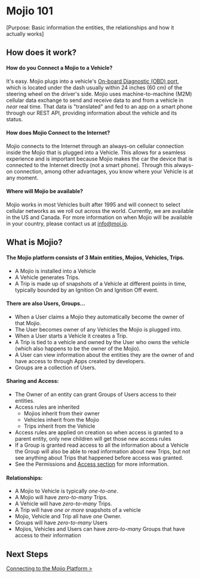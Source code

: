 # Mojio 101 

[Purpose: Basic information the entities, the relationships and how it actually works]

## How does it work? ##

#### How do you Connect a Mojio to a Vehicle? ####
It's easy. Mojio plugs into a vehicle's [On-board Diagnostic (OBD) port](https://en.wikipedia.org/wiki/On-board_diagnostics), which is located under the dash usually within 24 inches (60 cm) of the steering wheel on the driver's side. Mojio uses machine-to-machine (M2M) cellular data exchange to send and receive data to and from a vehicle in *near* real time. That data is "translated" and fed to an app on a smart phone through our REST API, providing information about the vehicle and its status. 

#### How does Mojio Connect to the Internet? ####

Mojio connects to the Internet through an always-on cellular connection inside the Mojio that is plugged into a Vehicle. This allows for a seamless experience and is important because Mojio makes the car the device that is connected to the Internet directly (not a smart phone). Through this always-on connection, among other advantages, you know where your Vehicle is at any moment.

#### Where will Mojio be available? ####
Mojio works in most Vehicles built after 1995 and will connect to select cellular networks as we roll out across the world. Currently, we are available in the US and Canada. For more information on when Mojio will be available in your country, please contact us at [info@moj.io](info@moj.io).


## What is Mojio? ##
 
#### The Mojio platform consists of 3 Main entities, Mojios, Vehicles, Trips. ####

* A Mojio is installed into a Vehicle
* A Vehicle generates Trips.
* A Trip is made up of snapshots of a Vehicle at different points in time, typically bounded by an Ignition On and Ignition Off event.

#### There are also Users, Groups... ####

* When a User claims a Mojio they automatically become the owner of that Mojio.
* The User becomes owner of any Vehicles the Mojio is plugged into.
* When a User starts a Vehicle it creates a Trip.
* A Trip is tied to a vehicle and owned by the User who owns the vehicle (which also happens to be the owner of the Mojio). 
* A User can view information about the entities they are the owner of and have access to through Apps created by developers.
* Groups are a collection of Users.

#### Sharing and Access: ####

* The Owner of an entity can grant Groups of Users access to their entities.
* Access rules are inherited 
	* Mojios inherit from their owner
	* Vehicles inherit from the Mojio
	* Trips inherit from the Vehicle
* Access rules are applied on creation so when access is granted to a parent entity, only new children will get those new access rules
* If a Group is granted read access to all the information about a Vehicle the Group will also be able to read information about new Trips, but not see anything about Trips that happened before access was granted.
* See the Permissions and [Access section](#/content/cms.RESTBasics.Access) for more information.

#### Relationships:  ####

* A Mojio to Vehicle is typically *one-to-one*.
* A Mojio will have *zero-to-many* Trips.
* A Vehicle will have *zero-to-many* Trips.
* A Trip will have *one or more* snapshots of a vehicle
* Mojio, Vehicle and Trip all have *one* Owner. 
* Groups will have *zero-to-many* Users
* Mojios, Vehicles and Users can have *zero-to-many* Groups that have access to their information


## Next Steps ##

[Connecting to the Mojio Platform >](#/content/cms.GettingStarted.2-EndPoints)
